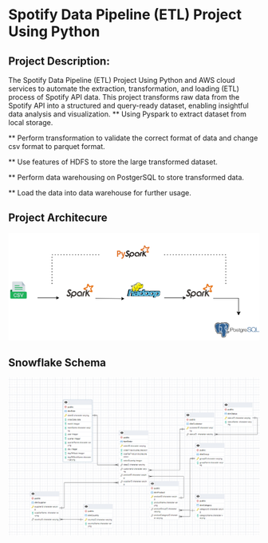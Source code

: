 # Spotify Data Pipeline (ETL) Project Using Python

## Project Description:
The Spotify Data Pipeline (ETL) Project Using Python and  AWS cloud services to automate the extraction, transformation, and loading (ETL) process of Spotify API data. This project transforms raw data from the Spotify API into a structured and query-ready dataset, enabling insightful data analysis and visualization.
 ** Using Pyspark to extract dataset from local storage.
 
 ** Perform transformation to validate the correct format of data and change csv format to parquet format.
 
 ** Use features of HDFS to store the large transformed dataset.
 
 ** Perform data warehousing on PostgerSQL to store transformed data.
 
 ** Load the data into data warehouse for further usage.


## Project Architecure
<img src="etl.png" width=700>

## Snowflake Schema

<img src="data/snowflakeschema.png" width=700>


